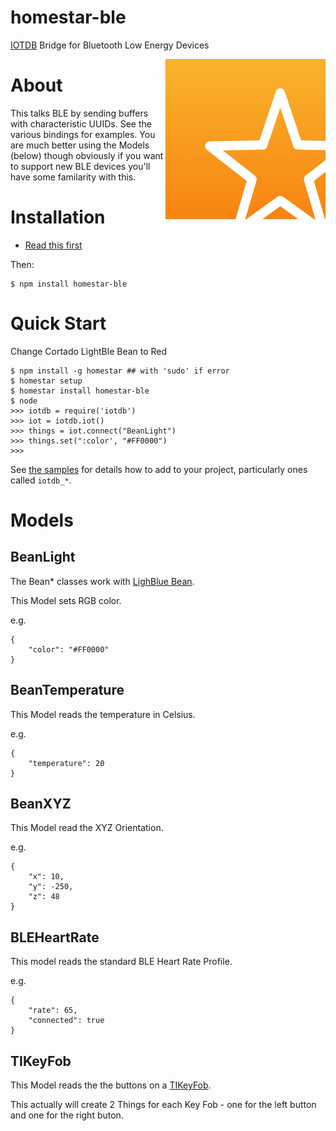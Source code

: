 # homestar-ble
[IOTDB](https://github.com/dpjanes/node-iotdb) Bridge for Bluetooth Low Energy Devices

<img src="https://raw.githubusercontent.com/dpjanes/iotdb-homestar/master/docs/HomeStar.png" align="right" />

# About

This talks BLE by sending buffers with characteristic UUIDs.
See the various bindings for examples.
You are much better using the Models (below) though obviously
if you want to support new BLE devices you'll have some
familarity with this.

# Installation

* [Read this first](https://github.com/dpjanes/node-iotdb/blob/master/docs/install.md)

Then:

    $ npm install homestar-ble

# Quick Start

Change Cortado LightBle Bean to Red

	$ npm install -g homestar ## with 'sudo' if error
	$ homestar setup
	$ homestar install homestar-ble
	$ node
	>>> iotdb = require('iotdb')
	>>> iot = iotdb.iot()
	>>> things = iot.connect("BeanLight")
	>>> things.set(":color', "#FF0000")
    >>>

See <a href="samples/">the samples</a> for details how to add to your project,
particularly ones called <code>iotdb\_\*</code>.

# Models

## BeanLight

The Bean\* classes work with 
[LighBlue Bean](https://punchthrough.com/bean/).

This Model sets RGB color.

e.g.

    {
        "color": "#FF0000"
    }

## BeanTemperature

This Model reads the temperature in Celsius.

e.g.

    {
        "temperature": 20
    }

## BeanXYZ

This Model read the XYZ Orientation.

e.g.

    {
        "x": 10,
        "y": -250,
        "z": 48
    }

## BLEHeartRate

This model reads the standard BLE Heart Rate Profile.

e.g.

    {
        "rate": 65,
        "connected": true
    }

## TIKeyFob

This Model reads the the buttons on a 
[TIKeyFob](http://processors.wiki.ti.com/index.php/Category:KeyFobDemo).

This actually will create 2 Things for each Key Fob - one
for the left button and one for the right buton.
